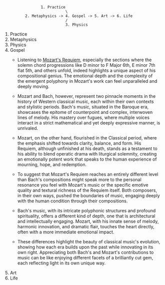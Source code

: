                      1. Practice
                                \
              2. Metaphysics -> 4. Gospel -> 5. Art -> 6. Life  
                                /
                                3. Physics



1. Practice
2. Metaphysics
3. Physics
4. Gospel
   - Listening to [Mozart's Requiem](https://www.youtube.com/watch?v=YaH3zI0bYkM), especially the sections where the solemn chord progressions like D minor to F Major 6th, E minor 7th flat 5th, and others unfold, indeed highlights a unique aspect of his compositional genius. The emotional depth and the complexity of the emergent polyphony in Mozart's work can feel unparalleled and deeply moving. 

   - Mozart and Bach, however, represent two pinnacle moments in the history of Western classical music, each within their own contexts and stylistic periods. Bach's music, situated in the Baroque era, showcases the epitome of counterpoint and complex, interwoven lines of melody. His mastery over fugues, where multiple voices interact in a strict mathematical and yet deeply expressive manner, is unrivaled. 

   - Mozart, on the other hand, flourished in the Classical period, where the emphasis shifted towards clarity, balance, and form. His Requiem, although unfinished at his death, stands as a testament to his ability to blend operatic drama with liturgical solemnity, creating an emotionally potent work that speaks to the human experience of mourning, hope, and redemption.

   - To suggest that Mozart's Requiem reaches an entirely different level than Bach's compositions might speak more to the personal resonance you feel with Mozart's music or the specific emotive quality and textural richness of the Requiem itself. Both composers, in their own ways, pushed the boundaries of music, engaging deeply with the human condition through their compositions. 

   - Bach's music, with its intricate polyphonic structures and profound spirituality, offers a different kind of depth, one that is architectural and intellectually engaging. Mozart, with his innate sense of melody, harmonic innovation, and dramatic flair, touches the heart directly, often with a more immediate emotional impact.

   - These differences highlight the beauty of classical music's evolution, showing how each era builds upon the past while innovating in its own right. Appreciating both Bach's and Mozart's contributions to music can be like enjoying different facets of a brilliantly cut gem, each reflecting light in its own unique way.
5. Art
6. Life
